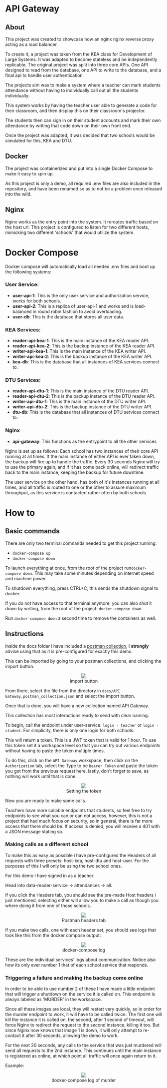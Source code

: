 # API Gateway

## About
This project was created to showcase how an nginx nginx reverse proxy acting as a load balancer.

To create it, a project was taken from the KEA class for Development of Large Systems. It was adapted to become stateless and be independently replicable. The original project was split into three core APIs. One API designed to read from the database, one API to write to the database, and a final api to handle user authentication.

The projects aim was to make a system where a teacher can mark students attendance without having to individually call out all the students individually. 

This system works by having the teacher user able to generate a code for their classroom, and then display this on their classroom's projector.

The students then can sign in on their student accounts and mark their own attendance by writing that code down on their own front end.

Once the project was adapted, it was decided that two schools would be simulated for this, KEA and DTU.

## Docker
The project was containerized and put into a single Docker Compose to make it easy to spin up.

As this project is only a demo, all required .env files are also included in the repository, and have been renamed so as to not be a problem once released into the wild.


## Nginx
Nginx works as the entry point into the system. It reroutes traffic based on the host url. This project is configured to listen for two different hosts, mimicking two different 'schools' that would utilize the system.


# Docker Compose
Docker compose will automatically load all needed .env files and boot up the following systems:


### User Service:
* **user-api-1**: This is the only user service and authorization service, works for both schools. 
* **user-api-2**: This is a replica of user-api-1 and works and is load-balanced in round robin fashion to avoid overloading.
* **user-db**: This is the database that stores all user data.

### KEA Services:
* **reader-api-kea-1**: This is the main instance of the KEA reader API.
* **reader-api-kea-2**: This is the backup instance of the KEA reader API.
* **writer-api-kea-1**: This is the main instance of the KEA writer API.
* **writer-api-kea-2**: This is the backup instance of the KEA writer API.
* **kea-db**: This is the database that all instances of KEA services connect to.

### DTU Services:
* **reader-api-dtu-1**: This is the main instance of the DTU reader API.
* **reader-api-dtu-2**: This is the backup instance of the DTU reader API.
* **writer-api-dtu-1**: This is the main instance of the DTU writer API.
* **writer-api-dtu-2**: This is the backup instance of the DTU writer API.
* **dtu-db**: This is the database that all instances of DTU services connect to. 

### Nginx
* **api-gateway**: This functions as the entrypoint to all the other services

Nginx is set up as follows:
Each school has two instances of their core API running at all times. If the main instance of either API is ever taken down, the backup will fire up to handle the traffic. Every 30 seconds Nginx will try to use the primary again, and if it has come back online, will redirect traffic back to the main instance, keeping the backup for future downtime.

The user service on the other hand, has both of it's instances running at all times, and all traffic is routed to one or the other to assure maximum throughput, as this service is contacted rather often by both schools.

# How to

## Basic commands

There are only two terminal comnands needed to get this project running:
* `docker-compose up`
* `docker-compose down`

To launch everything at once, from the root of the project run`docker-compose down`. This may take some minutes depending on internet speed and machine power.

To shutdown everything, press CTRL+C, this sends the shutdown signal to docker. 

If you do not have access to that terminal anymore, you can also shut it down by writing, from the root of the project: `docker-compose down`.

Run `docker-compose down` a second time to remove the containers as well.


## Instructions

Inside the docs folder i have included a [postman collection](./docs/API%20Gateway.postman_collection.json), I **strongly** advise using that as it is pre-configured for exactly this demo. 

This can be imported by going to your postman collections, and clicking the import button.

<figure align="center">
    <img src="./docs/images/postman-import.png">
    <figcaption>Import button</figcaption>
</figure>

From there, select the file from the directory in `docs/API Gateway.postman_collection.json` and select the import button.

Once that is done, you will have a new collection named API Gateway.

This collection has most interactions ready to send with clear naming.

To begin, call the endpoint under user-service: `login - teacher` or `login - student`. For simplicity, there is only one login for both schools.

This will return a token. This is a JWT token that is valid for 1 hour. To use this token set it a workspace level so that you can try out various endpoints without having to paste the token multiple times.

To do this, click on the `API Gateway` workspace, then click on the `Authorization` tab, select the Type to be `Bearer Token` and paste the token you got from the previous request here, lastly, don't forget to save, as nothing will work until that is done.

<figure align="center">
    <img src="./docs/images/postman-set-token.png">
    <figcaption>Setting the token</figcaption>
</figure>

Now you are ready to make some calls.

Teachers have more callable endpoints that students, so feel free to try endpoints to see what you can or can not access, however, this is not a project that had much focus on security, so in general, there is far more access that there should be. If access is denied, you will receive a 401 with a JSON message stating so.

### Making calls as a different school
To make this as easy as possible i have pre-configured the Headers of all requests with three presets: host-kea, host-dtu and host-user. For the purposes of this I will only be using the two school ones. 

For this demo I have signed in as a teacher.

Head into data-reader-service -> attendances -> all.

If you click the Headers tab, you should see the pre-made Host headers i just mentioned, selecting either will allow you to make a call as though you where doing it from one of those schools.

<figure align="center">
    <img src="./docs/images/postman-header-tab.png">
    <figcaption>Postman headers tab</figcaption>
</figure>


If you make two calls, one with each header set, you should see logs that look like this from the docker compose output:

<figure align="center">
    <img src="./docs/images/docker-compose-reader-logs-1.png">
    <figcaption>docker-compose log</figcaption>
</figure>

These are the individual services' logs about communication. Notice also how its only ever number 1 that of each school service that responds.

### Triggering a failure and making the backup come online

In order to be able to use number 2 of these I have made a little endpoint that will trigger a shutdown on the service it is called on.
This endpoint is always labeled as 'MURDER' in the workspace.

Since all these images are local, they will restart very quickly, so in order for the murder endpoint to work, it will have to be called twice. The first one will kill the instance it is called on, the second, after 1 second of timeout, will force Nginx to redirect the request to the second instance, killing it too. But since Nginx now knows that image 1 is down, it will only attempt to re-contact it after 30 seconds, allowing the demo to work.

For the next 30 seconds, any calls to the service that was just murdered will send all requests to the 2nd instance. This continues until the main instance is registered as online, at which point all traffic will once again return to it.

Example:
<figure align="center">
    <img src="./docs/images/docker-compose-murder-logs.png">
    <figcaption>docker-compose log of murder</figcaption>
</figure>

